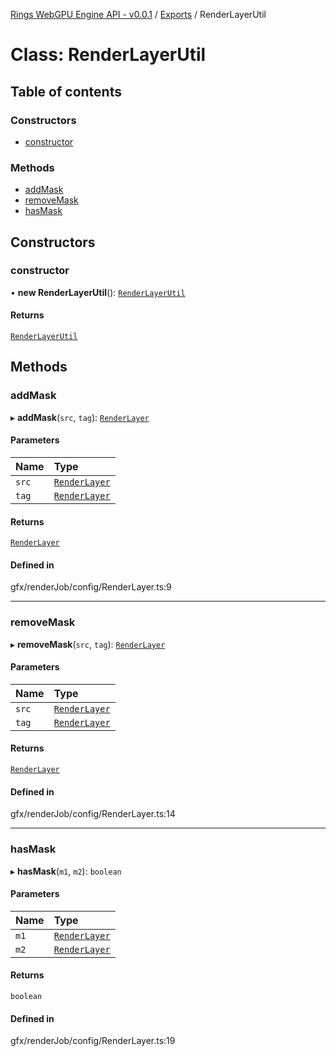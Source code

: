 [Rings WebGPU Engine API - v0.0.1](../README.md) / [Exports](../modules.md) / RenderLayerUtil

# Class: RenderLayerUtil

## Table of contents

### Constructors

- [constructor](RenderLayerUtil.md#constructor)

### Methods

- [addMask](RenderLayerUtil.md#addmask)
- [removeMask](RenderLayerUtil.md#removemask)
- [hasMask](RenderLayerUtil.md#hasmask)

## Constructors

### constructor

• **new RenderLayerUtil**(): [`RenderLayerUtil`](RenderLayerUtil.md)

#### Returns

[`RenderLayerUtil`](RenderLayerUtil.md)

## Methods

### addMask

▸ **addMask**(`src`, `tag`): [`RenderLayer`](../enums/RenderLayer.md)

#### Parameters

| Name | Type |
| :------ | :------ |
| `src` | [`RenderLayer`](../enums/RenderLayer.md) |
| `tag` | [`RenderLayer`](../enums/RenderLayer.md) |

#### Returns

[`RenderLayer`](../enums/RenderLayer.md)

#### Defined in

gfx/renderJob/config/RenderLayer.ts:9

___

### removeMask

▸ **removeMask**(`src`, `tag`): [`RenderLayer`](../enums/RenderLayer.md)

#### Parameters

| Name | Type |
| :------ | :------ |
| `src` | [`RenderLayer`](../enums/RenderLayer.md) |
| `tag` | [`RenderLayer`](../enums/RenderLayer.md) |

#### Returns

[`RenderLayer`](../enums/RenderLayer.md)

#### Defined in

gfx/renderJob/config/RenderLayer.ts:14

___

### hasMask

▸ **hasMask**(`m1`, `m2`): `boolean`

#### Parameters

| Name | Type |
| :------ | :------ |
| `m1` | [`RenderLayer`](../enums/RenderLayer.md) |
| `m2` | [`RenderLayer`](../enums/RenderLayer.md) |

#### Returns

`boolean`

#### Defined in

gfx/renderJob/config/RenderLayer.ts:19

